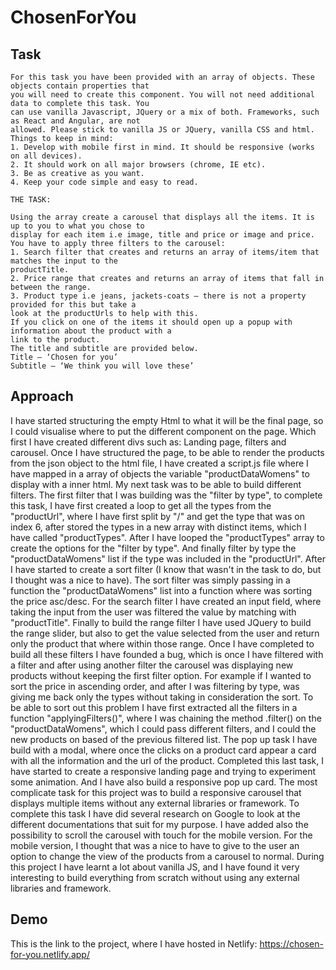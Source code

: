 # ChosenForYou

## Task

```
For this task you have been provided with an array of objects. These objects contain properties that
you will need to create this component. You will not need additional data to complete this task. You
can use vanilla Javascript, JQuery or a mix of both. Frameworks, such as React and Angular, are not
allowed. Please stick to vanilla JS or JQuery, vanilla CSS and html.
Things to keep in mind:
1. Develop with mobile first in mind. It should be responsive (works on all devices).
2. It should work on all major browsers (chrome, IE etc).
3. Be as creative as you want.
4. Keep your code simple and easy to read.

THE TASK:

Using the array create a carousel that displays all the items. It is up to you to what you chose to
display for each item i.e image, title and price or image and price.
You have to apply three filters to the carousel:
1. Search filter that creates and returns an array of items/item that matches the input to the
productTitle.
2. Price range that creates and returns an array of items that fall in between the range.
3. Product type i.e jeans, jackets-coats – there is not a property provided for this but take a
look at the productUrls to help with this.
If you click on one of the items it should open up a popup with information about the product with a
link to the product.
The title and subtitle are provided below.
Title – ‘Chosen for you’
Subtitle – ‘We think you will love these’
```

## Approach
I have started structuring the empty Html to what it will be the final page, so I could visualise where to put the different component on the page. Which first I have created different divs such as: Landing page, filters and carousel.
Once I have structured the page, to be able to render the products from the json object to the html file, I have created a script.js file where I have mapped in a array of objects the variable "productDataWomens" to display with a inner html.
My next task was to be able to build different filters. The first filter that I was building was the "filter by type", to complete this task, I have first created a loop to get all the types from the "productUrl", where I have first split by "/" and get the type that was on index 6, after stored the types in a new array with distinct items, which I have called "productTypes". After I have looped the "productTypes" array to create the options for the "filter by type". And finally filter by type the "productDataWomens" list if the type was included in the "productUrl".
After I have started to create a sort filter (I know that wasn't in the task to do, but I thought was a nice to have). The sort filter was simply passing in a function the "productDataWomens" list into a function where was sorting the price asc/desc.
For the search filter I have created an input field, where taking the input from the user was filtered the value by matching with "productTitle".
Finally to build the range filter I have used JQuery to build the range slider, but also to get the value selected from the user and return only the product that where within those range.
Once I have completed to build all these filters I have founded a bug, which is once I have filtered with a filter and after using another filter the carousel was displaying new products without keeping the first filter option. For example if I wanted to sort the price in ascending order, and after I was filtering by type, was giving me back only the types without taking in consideration the sort. To be able to sort out this problem I have first extracted all the filters in a function "applyingFilters()", where I was chaining the method .filter() on the "productDataWomens", which I could pass different filters, and I could the new products on based of the previous filtered list.
The pop up task I have build with a modal, where once the clicks on a product card appear a card with all the information and the url of the product.
Completed this last task, I have started to create a responsive landing page and trying to experiment some animation. And I have also build a responsive pop up card.
The most complicate task for this project was to build a responsive carousel that displays multiple items without any external libraries or framework. To complete this task I have did several research on Google to look at the different documentations that suit for my purpose. I have added also the possibility to scroll the carousel with touch for the mobile version. For the mobile version, I thought that was a nice to have to give to the user an option to change the view of the products from a carousel to normal. 
During this project I have learnt a lot about vanilla JS, and I have found it very interesting to build everything from scratch without using any external libraries and framework.

## Demo
This is the link to the project, where I have hosted in Netlify: https://chosen-for-you.netlify.app/
